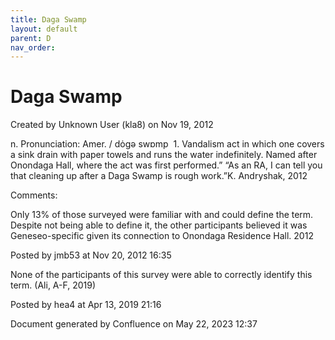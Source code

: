 ```yaml
---
title: Daga Swamp
layout: default
parent: D
nav_order:
---
```


# Daga Swamp

Created by  Unknown User (kla8) on Nov 19, 2012

n. Pronunciation: Amer. / dȯgə swɒmp  1. Vandalism act in which one covers a sink drain with paper towels and runs the water indefinitely. Named after Onondaga Hall, where the act was first performed.” “As an RA, I can tell you that cleaning up after a Daga Swamp is rough work.”K. Andryshak, 2012

Comments:

Only 13% of those surveyed were familiar with and could define the term. Despite not being able to define it, the other participants believed it was Geneseo-specific given its connection to Onondaga Residence Hall. 2012

Posted by jmb53 at Nov 20, 2012 16:35

None of the participants of this survey were able to correctly identify this term. (Ali, A-F, 2019)

Posted by hea4 at Apr 13, 2019 21:16

Document generated by Confluence on May 22, 2023 12:37


